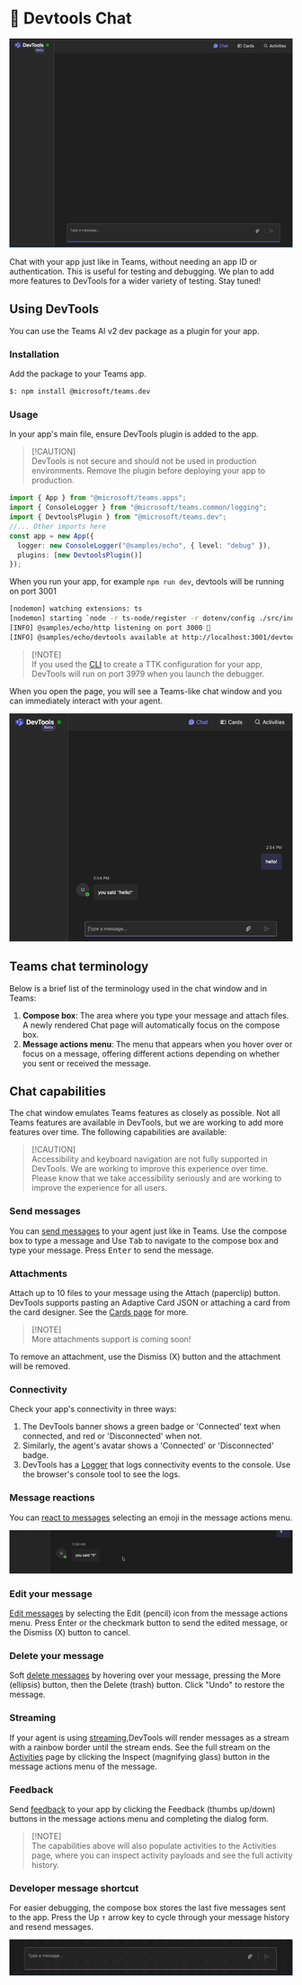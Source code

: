 # 💬 Devtools Chat

![Empty DevTools chat](https://github.com/microsoft/teams.ts/blob/main/assets/screenshots/devtools_blank_chat.png?raw=true)

Chat with your app just like in Teams, without needing an app ID or authentication. This is useful for testing and debugging. We plan to add more features to DevTools for a wider variety of testing. Stay tuned!

## Using DevTools

You can use the Teams AI v2 dev package as a plugin for your app.

### Installation

Add the package to your Teams app.

```bash
$: npm install @microsoft/teams.dev
```

### Usage

In your app's main file, ensure DevTools plugin is added to the app.

> [!CAUTION]<br/>
> DevTools is not secure and should not be used in production environments. Remove the plugin before deploying your app to production.

```typescript
import { App } from "@microsoft/teams.apps";
import { ConsoleLogger } from "@microsoft/teams.common/logging";
import { DevtoolsPlugin } from "@microsoft/teams.dev";
//... Other imports here
const app = new App({
  logger: new ConsoleLogger("@samples/echo", { level: "debug" }),
  plugins: [new DevtoolsPlugin()]
});
```

When you run your app, for example `npm run dev`, devtools will be running on port 3001

```bash
[nodemon] watching extensions: ts
[nodemon] starting `node -r ts-node/register -r dotenv/config ./src/index.ts`
[INFO] @samples/echo/http listening on port 3000 🚀
[INFO] @samples/echo/devtools available at http://localhost:3001/devtools
```

> [!NOTE]<br/>
> If you used the [CLI](../1.cli/) to create a TTK configuration for your app, DevTools will run on port 3979 when you launch the debugger.

When you open the page, you will see a Teams-like chat window and you can immediately interact with your agent.

![Devtools chat](../../../../assets/screenshots/devtools-echo-chat.png)

## Teams chat terminology

Below is a brief list of the terminology used in the chat window and in Teams:

1. **Compose box**: The area where you type your message and attach files. A newly rendered Chat page will automatically focus on the compose box.
2. **Message actions menu**: The menu that appears when you hover over or focus on a message, offering different actions depending on whether you sent or received the message.

## Chat capabilities

The chat window emulates Teams features as closely as possible. Not all Teams features are available in DevTools, but we are working to add more features over time. The following capabilities are available:

> [!CAUTION]<br/>
> Accessibility and keyboard navigation are not fully supported in DevTools. We are working to improve this experience over time. Please know that we take accessibility seriously and are working to improve the experience for all users.

### Send messages
You can [send messages](../../3.essentials/3.sending-activities.md) to your agent just like in Teams. Use the compose box to type a message and Use <kbd>Tab</kbd> to navigate to the compose box and type your message. Press <kbd>Enter</kbd> to send the message.

### Attachments

 Attach up to 10 files to your message using the Attach (paperclip) button. DevTools supports pasting an Adaptive Card JSON or attaching a card from the card designer. See the [Cards page](./3.cards.md) for more.

 > [!NOTE]<br/>
 > More attachments support is coming soon!

 To remove an attachment, use the Dismiss (X) button and the attachment will be removed.

 ### Connectivity

Check your app's connectivity in three ways:

1. The DevTools banner shows a green badge or 'Connected' text when connected, and red or 'Disconnected' when not.
2. Similarly, the agent's avatar shows a 'Connected' or 'Disconnected' badge.
3. DevTools has a [Logger](../../5.in-depth-guides/6.observability/) that logs connectivity events to the console. Use the browser's console tool to see the logs.

### Message reactions

 You can [react to messages](../../9.activity/1.message/2.message-reaction.md) selecting an emoji in the message actions menu.

![Devtools react to a message](https://github.com/microsoft/teams.ts/blob/main/assets/screenshots/devtools_message_reaction.gif?raw=true)

### Edit your message
[Edit messages](../../9.activity/1.message/1.message-update.md) by selecting the Edit (pencil) icon from the message actions menu. Press Enter or the checkmark button to send the edited message, or the Dismiss (X) button to cancel.

### Delete your message

Soft [delete messages](../../9.activity/1.message/3.message-delete.md) by hovering over your message, pressing the More (ellipsis) button, then the Delete (trash) button. Click "Undo" to restore the message.

### Streaming

If your agent is using [streaming](../../5.in-depth-guides/5.ai/1.chat/2.streaming.md),DevTools will render messages as a stream with a rainbow border until the stream ends. See the full stream on the [Activities](2.inspect.md) page by clicking the Inspect (magnifying glass) button in the message actions menu of the message.

### Feedback

Send [feedback](../../5.in-depth-guides/5.ai/7.feedback.md) to your app by clicking the Feedback (thumbs up/down) buttons in the message actions menu and completing the dialog form.


> [!NOTE]<br/>
> The capabilities above will also populate activities to the Activities page, where you can inspect activity payloads and see the full activity history.

### Developer message shortcut

For easier debugging, the compose box stores the last five messages sent to the app. Press the Up <kbd>↑</kbd> arrow key to cycle through your message history and resend messages.

![Devtools Up Arrow Feature](https://github.com/microsoft/teams.ts/blob/main/assets/screenshots/devtools_uparrow_feature.gif?raw=true)
